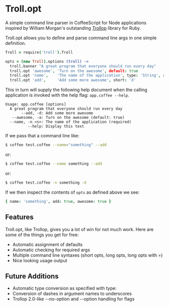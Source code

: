 Troll.opt
=========

A simple command line parser in CoffeeScript for Node applications inspired
by William Morgan's outstanding [Trollop](http://trollop.rubyforge.org/)
library for Ruby.

Troll.opt allows you to define and parse command line args in one simple
definition.

```coffeescript
Troll = require('troll').Troll

opts = (new Troll).options (troll) ->
  troll.banner "A great program that everyone should run every day"
  troll.opt 'awesome', 'Turn on the awesome', default: true
  troll.opt 'name',    'The name of the application', type: 'String', required: true
  troll.opt 'add',     'Add some more awesome', short: 'd'
```

This in turn will supply the following help document when the calling
application is invoked with the help flag: `app.coffee --help`.

```
Usage: app.coffee [options]
  A great program that everyone should run every day
       --add, -d: Add some more awesome
   --awesome, -a: Turn on the awesome (default: true)
  --name, -n <s>: The name of the application (required)
          --help: Display this text
```

If we pass that a command line like:

```bash
$ coffee test.coffee --name="something" --add
```

or:

```bash
$ coffee test.coffee --name something --add
```

or:

```bash
$ coffee test.coffee -n something -d
```

If we then inspect the contents of `opts` as defined above we see:

```coffeescript
{ name: 'something', add: true, awesome: true }
```

Features
--------

Troll.opt, like Trollop, gives you a lot of win for not much work.  Here 
are some of the things you get for free:

 * Automatic assignment of defaults
 * Automatic checking for required args
 * Multiple command line syntaxes (short opts, long opts, long opts with =)
 * Nice looking usage output

Future Additions
---------------

 * Automatic type conversion as specified with type:
 * Conversion of dashes in argument names to underscores
 * Trollop 2.0-like --no-option and --option handling for flags
